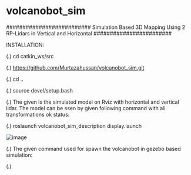 # volcanobot_sim
##########################   Simulation Based 3D Mapping Using 2 RP-Lidars in Vertical and Horizontal ########################

INSTALLATION:
 
(.) cd catkin_ws/src
 
(.) https://github.com/Murtazahussan/volcanobot_sim.git
 
(.) cd ..
 
(.) source devel/setup.bash

(.) The given is the simulated model on Rviz with horizontal and vertical lidar. The model can be ssen by given following command with all transformations ok status:
 
(.) roslaunch volcanobot_sim_description display.launch

 ![image](https://user-images.githubusercontent.com/122727165/212728398-1f9b690c-a944-464b-87b5-42d996a76b6d.png)

(.) The given command used for spawn the volcanobot in gezebo based simulation:

(.)
